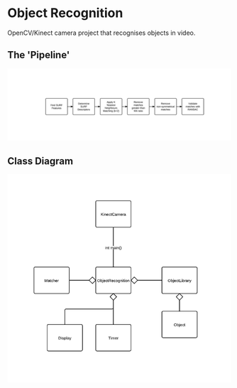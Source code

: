 Object Recognition
==================

OpenCV/Kinect camera project that recognises objects in video.

The 'Pipeline'
--------------

![Pipeline](pipeline.png)

Class Diagram
-------------

![Class Diagram](classDiagram.png)
